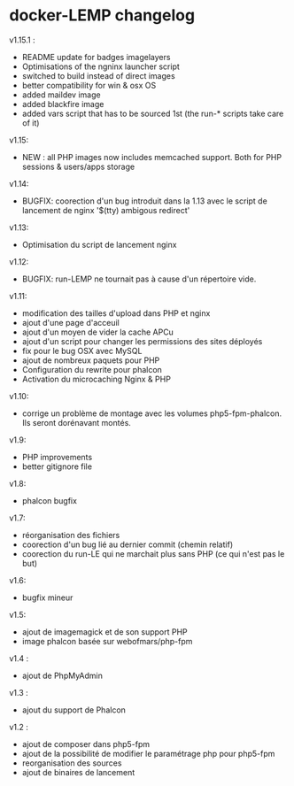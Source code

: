 docker-LEMP changelog
========================================================

v1.15.1 :
- README update for badges imagelayers
- Optimisations of the ngninx launcher script
- switched to build instead of direct images
- better compatibility for win & osx OS
- added maildev image
- added blackfire image
- added vars script that has to be sourced 1st (the run-\* scripts take care of it)

v1.15:
- NEW : all PHP images now includes memcached support. Both for PHP sessions & users/apps storage

v1.14:
- BUGFIX: coorection d'un bug introduit dans la 1.13 avec le script de lancement de nginx '$(tty) ambigous redirect'

v1.13:
- Optimisation du script de lancement nginx

v1.12:
- BUGFIX: run-LEMP ne tournait pas à cause d'un répertoire vide.

v1.11:
- modification des tailles d'upload dans PHP et nginx
- ajout d'une page d'acceuil
- ajout d'un moyen de vider la cache APCu
- ajout d'un script pour changer les permissions des sites déployés
- fix pour le bug OSX avec MySQL
- ajout de nombreux paquets pour PHP
- Configuration du rewrite pour phalcon
- Activation du microcaching Nginx & PHP

v1.10:
- corrige un problème de montage avec les volumes php5-fpm-phalcon. Ils seront dorénavant montés.

v1.9:
- PHP improvements
- better gitignore file

v1.8:
- phalcon bugfix

v1.7:
- réorganisation des fichiers
- coorection d'un bug lié au dernier commit (chemin relatif)
- coorection du run-LE qui ne marchait plus sans PHP (ce qui n'est pas le but)

v1.6:
- bugfix mineur

v1.5:
- ajout de imagemagick et de son support PHP
- image phalcon basée sur webofmars/php-fpm

v1.4 :
- ajout de PhpMyAdmin

v1.3 :
- ajout du support de Phalcon

v1.2 :
- ajout de composer dans php5-fpm
- ajout de la possibilité de modifier le paramétrage php pour php5-fpm
- reorganisation des sources
- ajout de binaires de lancement


